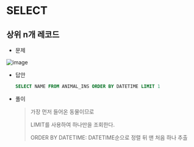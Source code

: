 # SELECT 

## 상위 n개 레코드



+ 문제

![image](https://user-images.githubusercontent.com/49120090/67657929-82ba3800-f99b-11e9-8642-4f493a4f262a.png)



+ 답안

  ~~~sql
  SELECT NAME FROM ANIMAL_INS ORDER BY DATETIME LIMIT 1
  ~~~

+ 풀이

  >가장 먼저 들어온 동물이므로 
  >
  >LIMIT를 사용하여  하나만을 조회한다.
  >
  >ORDER BY DATETIME: DATETIME순으로 정렬 뒤 맨 처음 하나 추출